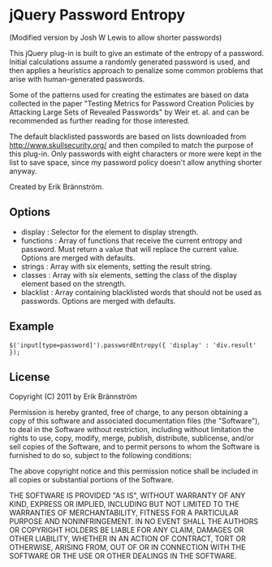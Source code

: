 jQuery Password Entropy
=======================

(Modified version by Josh W Lewis to allow shorter passwords)

This jQuery plug-in is built to give an estimate of the entropy of a password.
Initial calculations assume a randomly generated password is used, and then
applies a heuristics approach to penalize some common problems that arise
with human-generated passwords.

Some of the patterns used for creating the estimates are based on data collected
in the paper "Testing Metrics for Password Creation Policies by Attacking Large
Sets of Revealed Passwords" by Weir et. al. and can be recommended as further
reading for those interested.

The default blacklisted passwords are based on lists downloaded from
http://www.skullsecurity.org/ and then compiled to match the purpose of this
plug-in. Only passwords with eight characters or more were kept in the list
to save space, since my password policy doesn't allow anything shorter anyway.

Created by Erik Brännström.


Options
-------

- display       : Selector for the element to display strength.
- functions     : Array of functions that receive the current entropy and password.
                  Must return a value that will replace the current value.
                  Options are merged with defaults.
- strings       : Array with six elements, setting the result string.
- classes       : Array with six elements, setting the class of the display element
                  based on the strength.
- blacklist     : Array containing blacklisted words that should not be used as
                  passwords. Options are merged with defaults.

Example
-------
`$('input[type=password]').passwordEntropy({
    'display' : 'div.result'
});`

License
-------
Copyright (C) 2011 by Erik Brännström

Permission is hereby granted, free of charge, to any person obtaining a copy
of this software and associated documentation files (the "Software"), to deal
in the Software without restriction, including without limitation the rights
to use, copy, modify, merge, publish, distribute, sublicense, and/or sell
copies of the Software, and to permit persons to whom the Software is
furnished to do so, subject to the following conditions:

The above copyright notice and this permission notice shall be included in
all copies or substantial portions of the Software.

THE SOFTWARE IS PROVIDED "AS IS", WITHOUT WARRANTY OF ANY KIND, EXPRESS OR
IMPLIED, INCLUDING BUT NOT LIMITED TO THE WARRANTIES OF MERCHANTABILITY,
FITNESS FOR A PARTICULAR PURPOSE AND NONINFRINGEMENT. IN NO EVENT SHALL THE
AUTHORS OR COPYRIGHT HOLDERS BE LIABLE FOR ANY CLAIM, DAMAGES OR OTHER
LIABILITY, WHETHER IN AN ACTION OF CONTRACT, TORT OR OTHERWISE, ARISING FROM,
OUT OF OR IN CONNECTION WITH THE SOFTWARE OR THE USE OR OTHER DEALINGS IN
THE SOFTWARE.
